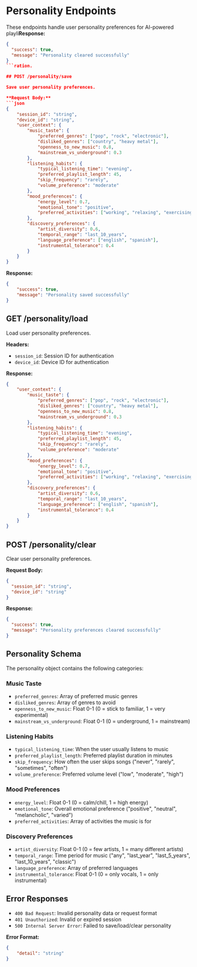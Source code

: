 # Personality Endpoints

These endpoints handle user personality preferences for AI-powered playli**Response:**
```json
{
  "success": true,
  "message": "Personality cleared successfully"
}
```ration.

## POST /personality/save

Save user personality preferences.

**Request Body:**
```json
{
    "session_id": "string",
    "device_id": "string",
    "user_context": {
        "music_taste": {
            "preferred_genres": ["pop", "rock", "electronic"],
            "disliked_genres": ["country", "heavy metal"],
            "openness_to_new_music": 0.8,
            "mainstream_vs_underground": 0.3
        },
        "listening_habits": {
            "typical_listening_time": "evening",
            "preferred_playlist_length": 45,
            "skip_frequency": "rarely",
            "volume_preference": "moderate"
        },
        "mood_preferences": {
            "energy_level": 0.7,
            "emotional_tone": "positive",
            "preferred_activities": ["working", "relaxing", "exercising"]
        },
        "discovery_preferences": {
            "artist_diversity": 0.6,
            "temporal_range": "last_10_years",
            "language_preference": ["english", "spanish"],
            "instrumental_tolerance": 0.4
        }
    }
}
```

**Response:**
```json
{
    "success": true,
    "message": "Personality saved successfully"
}
```

## GET /personality/load

Load user personality preferences.

**Headers:**
- `session_id`: Session ID for authentication
- `device_id`: Device ID for authentication

**Response:**
```json
{
    "user_context": {
        "music_taste": {
            "preferred_genres": ["pop", "rock", "electronic"],
            "disliked_genres": ["country", "heavy metal"],
            "openness_to_new_music": 0.8,
            "mainstream_vs_underground": 0.3
        },
        "listening_habits": {
            "typical_listening_time": "evening",
            "preferred_playlist_length": 45,
            "skip_frequency": "rarely",
            "volume_preference": "moderate"
        },
        "mood_preferences": {
            "energy_level": 0.7,
            "emotional_tone": "positive",
            "preferred_activities": ["working", "relaxing", "exercising"]
        },
        "discovery_preferences": {
            "artist_diversity": 0.6,
            "temporal_range": "last_10_years",
            "language_preference": ["english", "spanish"],
            "instrumental_tolerance": 0.4
        }
    }
}
```

## POST /personality/clear

Clear user personality preferences.

**Request Body:**
```json
{
  "session_id": "string",
  "device_id": "string"
}
```

**Response:**
```json
{
  "success": true,
  "message": "Personality preferences cleared successfully"
}
```

## Personality Schema

The personality object contains the following categories:

### Music Taste
- `preferred_genres`: Array of preferred music genres
- `disliked_genres`: Array of genres to avoid
- `openness_to_new_music`: Float 0-1 (0 = stick to familiar, 1 = very experimental)
- `mainstream_vs_underground`: Float 0-1 (0 = underground, 1 = mainstream)

### Listening Habits
- `typical_listening_time`: When the user usually listens to music
- `preferred_playlist_length`: Preferred playlist duration in minutes
- `skip_frequency`: How often the user skips songs ("never", "rarely", "sometimes", "often")
- `volume_preference`: Preferred volume level ("low", "moderate", "high")

### Mood Preferences
- `energy_level`: Float 0-1 (0 = calm/chill, 1 = high energy)
- `emotional_tone`: Overall emotional preference ("positive", "neutral", "melancholic", "varied")
- `preferred_activities`: Array of activities the music is for

### Discovery Preferences
- `artist_diversity`: Float 0-1 (0 = few artists, 1 = many different artists)
- `temporal_range`: Time period for music ("any", "last_year", "last_5_years", "last_10_years", "classic")
- `language_preference`: Array of preferred languages
- `instrumental_tolerance`: Float 0-1 (0 = only vocals, 1 = only instrumental)

## Error Responses

- `400 Bad Request`: Invalid personality data or request format
- `401 Unauthorized`: Invalid or expired session
- `500 Internal Server Error`: Failed to save/load/clear personality

**Error Format:**
```json
{
    "detail": "string"
}
```
